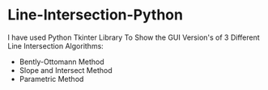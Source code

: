 # Line-Intersection-Python
I have used Python Tkinter Library To Show the GUI Version's of 3 Different Line Intersection Algorithms:
* Bently-Ottomann Method
* Slope and Intersect Method
* Parametric Method
